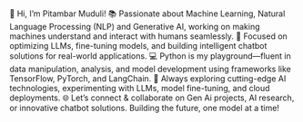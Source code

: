 
👋 Hi, I’m Pitambar Muduli!
📚 Passionate about Machine Learning, Natural Language Processing (NLP) and Generative AI, working on making machines understand and interact with humans seamlessly.
🤖 Focused on optimizing LLMs, fine-tuning models, and building intelligent chatbot solutions for real-world applications.
💻 Python is my playground—fluent in data manipulation, analysis, and model development using frameworks like TensorFlow, PyTorch, and LangChain.
🔬 Always exploring cutting-edge AI technologies, experimenting with LLMs, model fine-tuning, and cloud deployments.
🌐 Let’s connect & collaborate on Gen Ai projects, AI research, or innovative chatbot solutions. Building the future, one model at a time!



<!---
Pitambar206/Pitambar206 is a ✨ special ✨ repository because its `README.md` (this file) appears on your GitHub profile.
You can click the Preview link to take a look at your changes.
--->
